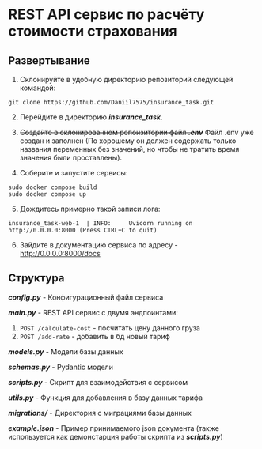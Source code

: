 # REST API сервис по расчёту стоимости страхования

## Развертывание

1) Склонируйте в удобную директорию репозиторий следующей командой: 
```
git clone https://github.com/Daniil7575/insurance_task.git
``` 
2) Перейдите в директорию ***insurance_task***.

3) ~~Создайте в склонированном репоизитории файл _**.env**_~~ Файл .env уже создан и заполнен (По хорошему он должен содержать только названия переменных без значений, но чтобы не тратить время значения были проставлены).

4) Соберите и запустите сервисы:
```
sudo docker compose build
sudo docker compose up
```
5) Дождитесь примерно такой записи лога:
```
insurance_task-web-1  | INFO:     Uvicorn running on http://0.0.0.0:8000 (Press CTRL+C to quit)
```
6) Зайдите в документацию сервиса по адресу - http://0.0.0.0:8000/docs


## Структура
 
***config.py*** - Конфигурационный файл сервиса

***main.py*** - REST API сервис с двумя эндпоинтами: 
1) ```POST /calculate-cost``` - посчитать цену данного груза
2) ```POST /add-rate``` - добавить в бд новый тариф

***models.py*** - Модели базы данных

***schemas.py*** - Pydantic модели

***scripts.py*** - Скрипт для взаимодействия с сервисом 

***utils.py*** - Функция для добавления в базу данных тарифа

***migrations/*** - Директория с миграциями базы данных

***example.json*** - Пример принимаемого json документа (также используется как демонстарция работы скрипта из ***scripts.py***)